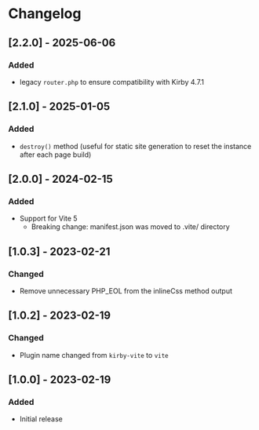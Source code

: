 # Changelog

## [2.2.0] - 2025-06-06
### Added
- legacy `router.php` to ensure compatibility with Kirby 4.7.1


## [2.1.0] - 2025-01-05
### Added
- `destroy()` method (useful for static site generation to reset the instance after each page build)


## [2.0.0] - 2024-02-15
### Added
- Support for Vite 5
    - Breaking change: manifest.json was moved to .vite/ directory


## [1.0.3] - 2023-02-21
### Changed
- Remove unnecessary PHP_EOL from the inlineCss method output


## [1.0.2] - 2023-02-19
### Changed
- Plugin name changed from `kirby-vite` to `vite`


## [1.0.0] - 2023-02-19
### Added
- Initial release
